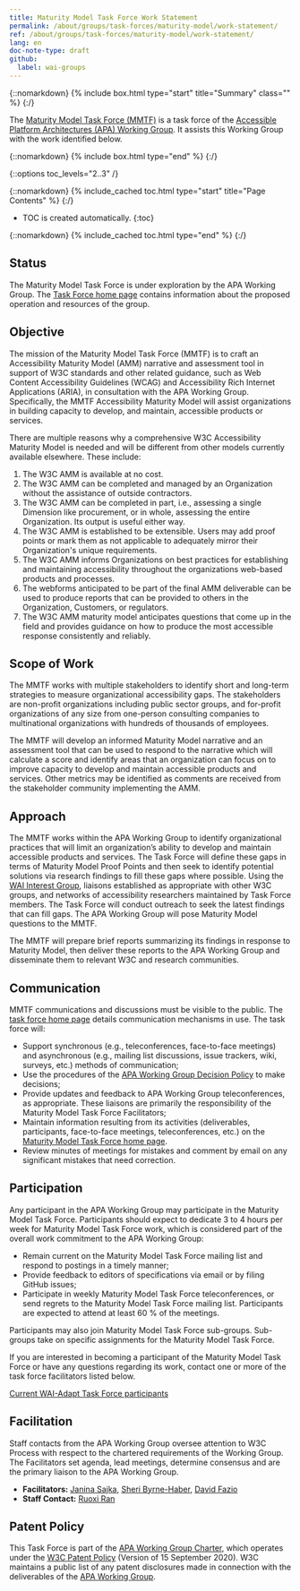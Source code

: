 ```yaml
---
title: Maturity Model Task Force Work Statement
permalink: /about/groups/task-forces/maturity-model/work-statement/
ref: /about/groups/task-forces/maturity-model/work-statement/
lang: en
doc-note-type: draft
github:
  label: wai-groups
---
```


{::nomarkdown}
{% include box.html type="start" title="Summary" class="" %}
{:/}

The [Maturity Model Task Force (MMTF)](/about/groups/task-forces/maturity-model/) is a task force of the [Accessible Platform Architectures (APA) Working Group](/about/groups/apawg/). It assists this Working Group with the work identified below.

{::nomarkdown}
{% include box.html type="end" %}
{:/}

{::options toc_levels="2..3" /}

{::nomarkdown}
{% include_cached toc.html type="start" title="Page Contents" %}
{:/}

-   TOC is created automatically.
{:toc}

{::nomarkdown}
{% include_cached toc.html type="end" %}
{:/}

## Status

The Maturity Model Task Force is under exploration by the APA Working Group. The [Task Force home page](/about/groups/task-forces/maturity-model/) contains information about the proposed operation and resources of the group.

## Objective

The mission of the Maturity Model Task Force (MMTF) is to craft an Accessibility Maturity Model (AMM) narrative and assessment tool in support of W3C standards and other related guidance, such as Web Content Accessibility Guidelines (WCAG) and Accessibility Rich Internet Applications (ARIA), in consultation with the APA Working Group. Specifically, the MMTF Accessibility Maturity Model will assist organizations in building capacity to develop, and maintain, accessible products or services.

There are multiple reasons why a comprehensive W3C Accessibility Maturity Model is needed and will be different from other models currently available elsewhere. These include:

1. The W3C AMM is available at no cost.
2. The W3C AMM can be completed and managed by an Organization without the assistance of outside contractors.
3. The W3C AMM can be completed in part, i.e., assessing a single Dimension like procurement, or in whole, assessing the entire Organization. Its output is useful either way.
4. The W3C AMM is established to be extensible. Users may add proof points or mark them as not applicable to adequately mirror their Organization's unique requirements.
5. The W3C AMM informs Organizations on best practices for establishing and maintaining accessibility throughout the organizations web-based products and processes.
6. The webforms anticipated to be part of the final AMM deliverable can be used to produce reports that can be provided to others in the Organization, Customers, or regulators.
7. The W3C AMM maturity model anticipates questions that come up in the field and provides guidance on how to produce the most accessible response consistently and reliably.

## Scope of Work

The MMTF works with multiple stakeholders to identify short and long-term strategies to measure organizational accessibility gaps. The stakeholders are non-profit organizations including public sector groups, and for-profit organizations of any size from one-person consulting companies to multinational organizations with hundreds of thousands of employees.

The MMTF will develop an informed Maturity Model narrative and an assessment tool that can be used to respond to the narrative which will calculate a score and identify areas that an organization can focus on to improve capacity to develop and maintain accessible products and services. Other metrics may be identified as comments are received from the stakeholder community implementing the AMM.

## Approach

The MMTF works within the APA Working Group to identify organizational practices that will limit an organization’s ability to develop and maintain accessible products and services. The Task Force will define these gaps in terms of Maturity Model Proof Points and then seek to identify potential solutions via research findings to fill these gaps where possible. Using the [WAI Interest Group](/about/groups/waiig/), liaisons established as appropriate with other W3C groups, and networks of accessibility researchers maintained by Task Force members. The Task Force will conduct outreach to seek the latest findings that can fill gaps. The APA Working Group will pose Maturity Model questions to the MMTF.

The MMTF will prepare brief reports summarizing its findings in response to Maturity Model, then deliver these reports to the APA Working Group and disseminate them to relevant W3C and research communities.

## Communication

MMTF communications and discussions must be visible to the public. The [task force home page](/about/groups/task-forces/maturity-model/) details communication mechanisms in use. The task force will:

- Support synchronous (e.g., teleconferences, face-to-face meetings) and asynchronous (e.g., mailing list discussions, issue trackers, wiki, surveys, etc.) methods of communication;
- Use the procedures of the [APA Working Group Decision Policy](/about/groups/apawg/decision-policy/) to make decisions;
- Provide updates and feedback to APA Working Group teleconferences, as appropriate. These liaisons are primarily the responsibility of the Maturity Model Task Force Facilitators;
- Maintain information resulting from its activities (deliverables, participants, face-to-face meetings, teleconferences, etc.) on the [Maturity Model Task Force home page](/about/groups/task-forces/maturity-model/).
- Review minutes of meetings for mistakes and comment by email on any significant mistakes that need correction.

## Participation

Any participant in the APA Working Group may participate in the Maturity Model Task Force. Participants should expect to dedicate 3 to 4 hours per week for Maturity Model Task Force work, which is considered part of the overall work commitment to the APA Working Group:

- Remain current on the Maturity Model Task Force mailing list and respond to postings in a timely manner;
- Provide feedback to editors of specifications via email or by filing GitHub issues;
- Participate in weekly Maturity Model Task Force teleconferences, or send regrets to the Maturity Model Task Force mailing list. Participants are expected to attend at least 60 % of the meetings.

Participants may also join Maturity Model Task Force sub-groups. Sub-groups take on specific assignments for the Maturity Model Task Force.

If you are interested in becoming a participant of the Maturity Model Task Force or have any questions regarding its work, contact one or more of the task force facilitators listed below.

[Current WAI-Adapt Task Force participants](https://www.w3.org/groups/tf/maturity/participants)

## Facilitation

Staff contacts from the APA Working Group oversee attention to W3C Process with respect to the chartered requirements of the Working Group. The Facilitators set agenda, lead meetings, determine consensus and are the primary liaison to the APA Working Group.

- **Facilitators:** [Janina Sajka](mailto:janina@rednote.net), [Sheri Byrne-Haber](mailto:sbyrnehaber@vmware.com), [David Fazio](mailto:dfazio@helixopp.com)
- **Staff Contact:** [Ruoxi Ran](https://www.w3.org/People/roy/)

## Patent Policy

This Task Force is part of the [APA Working Group Charter](https://www.w3.org/WAI/APA/charter), which operates under the [W3C Patent Policy](https://www.w3.org/Consortium/Patent-Policy-20200915/) (Version of 15 September 2020). W3C maintains a public list of any patent disclosures made in connection with the deliverables of the [APA Working Group](https://www.w3.org/2004/01/pp-impl/83907/status).
